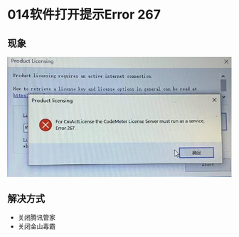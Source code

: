 # 014软件打开提示Error 267

## 现象
![Img](./FILES/014软件打开提示Error%20267.md/img-20220819124703.png)

## 解决方式
- 关闭腾讯管家
- 关闭金山毒霸